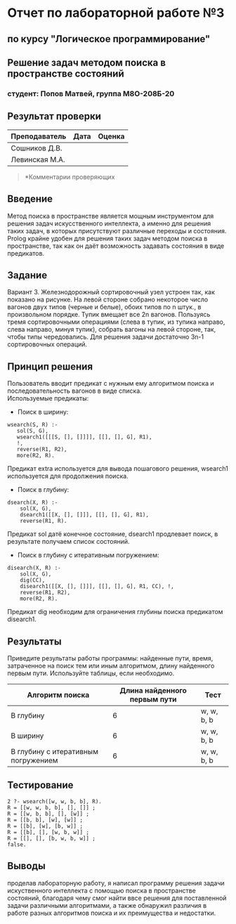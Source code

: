 
# Отчет по лабораторной работе №3

## по курсу "Логическое программирование"

## Решение задач методом поиска в пространстве состояний

### студент: Попов Матвей, группа М8О-208Б-20

## Результат проверки

| Преподаватель     | Дата         |  Оценка       |
|-------------------|--------------|---------------|
| Сошников Д.В. |              |               |
| Левинская М.А.|              |               |

> *Комментарии проверяющих

## Введение

Метод поиска в пространстве является мощным инструментом для решения задач искусственного интеллекта, а именно для решения таких задач, в которых присутствуют различные переходы и состояния.  
Prolog крайне удобен для решения таких задач методом поиска в пространстве, так как он даёт возможность задавать состояния в виде предикатов.

## Задание

Вариант 3. Железнодорожный сортировочный узел устроен так, как показано на рисунке. На левой стороне собрано некоторое число вагонов двух типов (черные и белые), обоих типов по n штук., в произвольном порядке. Тупик вмещает все 2n вагонов. Пользуясь тремя сортировочными операциями (слева в тупик, из тупика направо, слева направо, минуя тупик), собрать вагоны на левой стороне, так, чтобы типы чередовались. Для решения задачи достаточно 3n-1 сортировочных операций.

## Принцип решения

Пользователь вводит предикат с нужным ему алгоритмом поиска и последовательность вагонов в виде списка.  
Используемые предикаты:  

* Поиск в ширину:  

```(Prolog)
wsearch(S, R) :-
   sol(S, G),
   wsearch1([[[S, [], []]]], [[], [], G], R1),
   !,
   reverse(R1, R2),
   more(R2, R).
```

Предикат extra используется для вывода пошагового решения, wsearch1 используется для продолжения поиска.

* Поиск в глубину:  

```(Prolog)
dsearch(X, R) :-
    sol(X, G),
    dsearch1([[X, [], []]], [[], [], G], R1),
    reverse(R1, R).
```

Предикат sol датё конечное состояние, dsearch1 продлевает поиск, в результате получаем список состояний.

* Поиск в глубину с итеративным погружением:

```(Prolog)
disearch(X, R) :- 
    sol(X, G),
    dig(CC),
    disearch1([[X, [], []]], [[], [], G], R1, CC), !,
    reverse(R1, R2), 
    more(R2, R).
```

Предикат dig необходим для ограничения глубины поиска предикатом disearch1.

## Результаты

Приведите результаты работы программы: найденные пути, время, затраченное на поиск тем или иным алгоритмом, длину найденного первым пути. Используйте таблицы,
если необходимо.

| Алгоритм поиска |  Длина найденного первым пути  |  Тест  |
|-----------------|--------------------------------|----------------|
| В глубину       |               6                 |     w, w, b, b           |
| В ширину        |                   6             |    w, w, b, b            |
| В глубину с итеративным погружением              |           6                     |       w, w, b, b         |

## Тестирование

```(Prolog)
2 ?- wsearch([w, w, b, b], R).
R = [[w, w, b, b], [], []] ;
R = [[w, b, b], [], [w]] ;
R = [[b, b], [w], [w]] ;
R = [[b], [w], [b, w]] ;
R = [[b], [], [w, b, w]] ;
R = [[], [], [b, w, b, w]] ;
false.
```

## Выводы

проделав лабораторную работу, я написал программу решения задачи искуственного интеллекта с помощью поиска в пространстве состояний, благодаря чему смог найти ввсе решения для поставленной задачи различными алгоритмами, а также обнаружил различия в работе разных алгоритмов поиска и их преимущества и недостатки.

